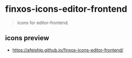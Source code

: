 # finxos-icons-editor-frontend
> Icons for editor-frontend.

## icons preview
- https://afeiship.github.io/finxos-icons-editor-frontend/

